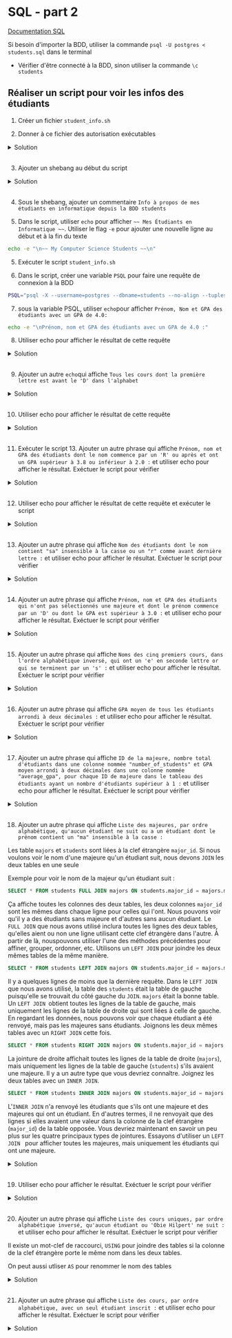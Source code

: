# SQL - part 2

[Documentation SQL](https://sql.sh/)

Si besoin d'importer la BDD, utiliser la commande `psql -U postgres < students.sql` dans le terminal

- Vérifier d'être connecté à la BDD, sinon utiliser la commande `\c students`

## Réaliser un script pour voir les infos des étudiants

1. Créer un fichier `student_info.sh`

2. Donner à ce fichier des autorisation exécutables

<details>
  <summary>Solution</summary>

```sh
chmod +x student_info.sh
```

</details>
<br />

3. Ajouter un shebang au début du script

<details>
  <summary>Solution</summary>

```sh
#!/bin/bash
```

</details>
<br />

4. Sous le shebang, ajouter un commentaire `Info à propos de mes étudiants en informatique depuis la BDD students`

5. Dans le script, utiliser `echo` pour afficher `~~ Mes Étudiants en Informatique ~~`. Utiliser le flag `-e` pour ajouter une nouvelle ligne au début et à la fin du texte

```sh
echo -e "\n~~ My Computer Science Students ~~\n"
```

5. Exécuter le script `student_info.sh`

6. Dans le script, créer une variable `PSQL` pour faire une requête de connexion à la BDD

```sh
PSQL="psql -X --username=postgres --dbname=students --no-align --tuples-only -c"
```

7. sous la variable PSQL, utiliser `echo`pour afficher `Prénom, Nom et GPA des étudiants avec un GPA de 4.0:`

```sh
echo -e "\nPrénom, nom et GPA des étudiants avec un GPA de 4.0 :"
```

8. Utiliser echo pour afficher le résultat de cette requête

<details>
    <summary>Solution</summary>

```sh
echo "$($PSQL "SELECT first_name, last_name, gpa FROM students WHERE gpa = 4.0")"
```

</details>
<br />

9. Ajouter un autre `echo`qui affiche `Tous les cours dont la première lettre est avant le 'D' dans l'alphabet`

<details>
  <summary>Solution</summary>

```sh
echo -e "\nTous les cours dont la première lettre est avant le 'D' dans l'alphabet :"
```

</details>
<br />

10. Utiliser echo pour afficher le résultat de cette requête

<details>
  <summary>Solution</summary>

```sh
echo "$($PSQL "SELECT course from courses WHERE course < 'D'")"
```

</details>
<br />

11. Exécuter le script 13. Ajouter un autre phrase qui affiche `Prénom, nom et GPA des étudiants dont le nom commence par un 'R' ou après et ont un GPA supérieur à 3.8 ou inférieur à 2.0 :` et utiliser echo pour afficher le résultat. Exéctuer le script pour vérifier

<details>
  <summary>Solution</summary>

```sh
echo -e "\nTous les cours dont la première lettre est avant le 'D' dans l'alphabet :"
```

</details>
<br />

12. Utiliser echo pour afficher le résultat de cette requête et exécuter le script

<details>
  <summary>Solution</summary>

```sh
echo "$($PSQL "SELECT first_name, last_name, gpa FROM students WHERE last_name >= 'R' AND (gpa > 3.8 OR gpa < 2.0)")"
```

</details>
<br />

13. Ajouter un autre phrase qui affiche `Nom des étudiants dont le nom contient "sa" insensible à la casse ou un "r" comme avant dernière lettre :` et utiliser echo pour afficher le résultat. Exéctuer le script pour vérifier

<details>
  <summary>Solution</summary>

```sh
echo "$($PSQL "SELECT last_name FROM students WHERE last_name ILIKE '%sa%' OR last_name LIKE '%r_';")"
```

</details>
<br />

14. Ajouter un autre phrase qui affiche `Prénom, nom et GPA des étudiants qui n'ont pas sélectionnés une majeure et dont le prénom commence par un 'D' ou dont le GPA est supérieur à 3.0 :` et utiliser echo pour afficher le résultat. Exéctuer le script pour vérifier

<details>
  <summary>Solution</summary>

```sh
echo "$($PSQL "SELECT first_name, last_name, gpa FROM students WHERE major_id IS NULL AND (first_name LIKE 'D%' OR gpa > 3.0)")"
```

</details>
<br />

15. Ajouter un autre phrase qui affiche `Noms des cinq premiers cours, dans l'ordre alphabétique inversé, qui ont un 'e' en seconde lettre or qui se terminent par un 's' :` et utiliser echo pour afficher le résultat. Exéctuer le script pour vérifier

<details>
  <summary>Solution</summary>

```sh
echo "$($PSQL "SELECT course FROM courses WHERE course LIKE '_e%' OR course LIKE '%s' ORDER BY course DESC LIMIT 5")"
```

</details>
<br />

16. Ajouter un autre phrase qui affiche `GPA moyen de tous les étudiants arrondi à deux décimales :` et utiliser echo pour afficher le résultat. Exéctuer le script pour vérifier

<details>
  <summary>Solution</summary>

```sh
echo "$($PSQL "SELECT ROUND(AVG(gpa),2) from students")"
```

</details>
<br />

17. Ajouter un autre phrase qui affiche `ID de la majeure, nombre total d'étudiants dans une colonne nommée "number_of_students" et GPA moyen arrondi à deux décimales dans une colonne nommée "average_gpa", pour chaque ID de majeure dans le tableau des étudiants ayant un nombre d'étudiants supérieur à 1 :` et utiliser echo pour afficher le résultat. Exéctuer le script pour vérifier

<details>
  <summary>Solution</summary>

```sh
echo "$($PSQL "SELECT major_id, COUNT(student_id) AS number_of_students, ROUND(AVG(gpa), 2) AS average_gpa FROM students GROUP BY(major_id) HAVING COUNT(*) > 1")"
```

</details>
<br />

18. Ajouter un autre phrase qui affiche `Liste des majeures, par ordre alphabétique, qu'aucun étudiant ne suit ou a un étudiant dont le prénom contient un "ma" insensible à la casse :`

Les table `majors` et `students` sont liées à la clef étrangère `major_id`. Si nous voulons voir le nom d'une majeure qu'un étudiant suit, nous devons `JOIN` les deux tables en une seule

Exemple pour voir le nom de la majeur qu'un étudiant suit :

```sql
SELECT * FROM students FULL JOIN majors ON students.major_id = majors.major_id;
```

Ça affiche toutes les colonnes des deux tables, les deux colonnes `major_id` sont les mêmes dans chaque ligne pour celles qui l'ont. Nous pouvons voir qu'il y a des étudiants sans majeure et d'autres sans aucun étudiant. Le `FULL JOIN` que nous avons utilisé inclura toutes les lignes des deux tables, qu'elles aient ou non une ligne utilisant cette clef étrangère dans l'autre. À partir de là, nouspouvons utiliser l'une des méthodes précédentes pour affiner, grouper, ordonner, etc. Utilisons un `LEFT JOIN` pour joindre les deux mêmes tables de la même manière.

```sql
SELECT * FROM students LEFT JOIN majors ON students.major_id = majors.major_id;
```

Il y a quelques lignes de moins que la dernière requête. Dans le `LEFT JOIN` que nous avons utilisé, la table des `students` était la table de gauche puisqu'elle se trouvait du côté gauche du `JOIN`. `majors` était la bonne table. Un `LEFT JOIN `obtient toutes les lignes de la table de gauche, mais uniquement les lignes de la table de droite qui sont liées à celle de gauche. En regardant les données, nous pouvons voir que chaque étudiant a été renvoyé, mais pas les majeures sans étudiants. Joignons les deux mêmes tables avec un `RIGHT JOIN` cette fois.

```sql
SELECT * FROM students RIGHT JOIN majors ON students.major_id = majors.major_id;
```

La jointure de droite affichait toutes les lignes de la table de droite (`majors`), mais uniquement les lignes de la table de gauche (`students`) s'ils avaient une majeure. Il y a un autre type que vous devriez connaître. Joignez les deux tables avec un `INNER JOIN`.

```sql
SELECT * FROM students INNER JOIN majors ON students.major_id = majors.major_id;
```

L'`INNER JOIN` n'a renvoyé les étudiants que s'ils ont une majeure et des majeures qui ont un étudiant. En d'autres termes, il ne renvoyait que des lignes si elles avaient une valeur dans la colonne de la clef étrangère (`major_id`) de la table opposée. Vous devriez maintenant en savoir un peu plus sur les quatre principaux types de jointures. Essayons d'utiliser un `LEFT JOIN ` pour afficher toutes les majeures, mais uniquement les étudiants qui ont une majeure.

<details>
  <summary>Solution</summary>

```sql
SELECT * FROM majors LEFT JOIN students ON majors.major_id = students.major_id;
```

</details>
<br />

19. Utiliser echo pour afficher le résultat. Exéctuer le script pour vérifier

<details>
  <summary>Solution</summary>

```sh
echo "$($PSQL "SELECT major FROM majors FULL JOIN students ON majors.major_id=students.major_id WHERE student_id IS NULL OR first_name ILIKE '%ma%' ORDER BY major")";
```

</details>
<br />

20. Ajouter un autre phrase qui affiche `Liste des cours uniques, par ordre alphabétique inversé, qu'aucun étudiant ou 'Obie Hilpert' ne suit :` et utiliser echo pour afficher le résultat. Exéctuer le script pour vérifier

Il existe un mot-clef de raccourci, `USING` pour joindre des tables si la colonne de la clef étrangère porte le même nom dans les deux tables.

On peut aussi utliser `AS` pour renommer le nom des tables

<details>
  <summary>Solution</summary>

```sh
echo "$($PSQL "SELECT DISTINCT(c.course) FROM students FULL JOIN majors USING(major_id) FULL JOIN majors_courses USING(major_id) FULL JOIN courses AS c USING(course_id) WHERE student_id IS NULL OR (first_name='Obie' AND last_name='Hilpert') ORDER BY course DESC")"
```

</details>
<br />

21. Ajouter un autre phrase qui affiche `Liste des cours, par ordre alphabétique, avec un seul étudiant inscrit :` et utiliser echo pour afficher le résultat. Exéctuer le script pour vérifier

<details>
  <summary>Solution</summary>

```sh
echo "$($PSQL "SELECT course FROM students INNER JOIN majors USING(major_id) INNER JOIN majors_courses USING(major_id) INNER JOIN courses USING(course_id) GROUP BY course HAVING COUNT(student_id) = 1 ORDER BY course")"
```

</details>
